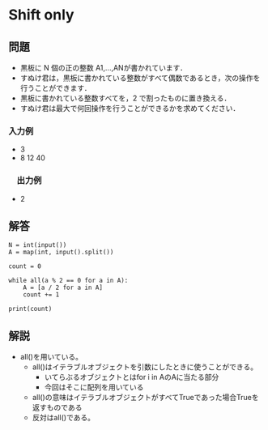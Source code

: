 # Shift only
## 問題
- 黒板に N 個の正の整数 A1,...,ANが書かれています．
- すぬけ君は，黒板に書かれている整数がすべて偶数であるとき，次の操作を行うことができます．
- 黒板に書かれている整数すべてを，2 で割ったものに置き換える．
- すぬけ君は最大で何回操作を行うことができるかを求めてください．

### 入力例
- 3
- 8 12 40

### 　出力例
- 2

## 解答
```
N = int(input())
A = map(int, input().split())

count = 0

while all(a % 2 == 0 for a in A):
    A = [a / 2 for a in A]
    count += 1

print(count)
```
## 解説
- all()を用いている。
    - all()はイテラブルオブジェクトを引数にしたときに使うことができる。
        - いてらぶるオブジェクトとはfor i in AのAに当たる部分
        - 今回はそこに配列を用いている
    - all()の意味はイテラブルオブジェクトがすべてTrueであった場合Trueを返すものである
    - 反対はall()である。